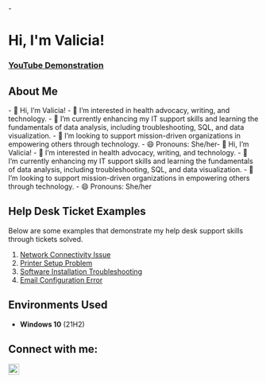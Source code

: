 -<h1>Hi, I'm Valicia! </h1>

 ### [YouTube Demonstration](https://youtu.be/7eJexJVCqJo)

<h2>About Me</h2>
- 👋 Hi, I’m Valicia!
- 👀 I’m interested in health advocacy, writing, and technology.
- 🌱 I’m currently enhancing my IT support skills and learning the fundamentals of data analysis, including troubleshooting, SQL, and data visualization.
- 💞️ I’m looking to support mission-driven organizations in empowering others through technology.
- 😄 Pronouns: She/her- 👋 Hi, I’m Valicia!
- 👀 I’m interested in health advocacy, writing, and technology.
- 🌱 I’m currently enhancing my IT support skills and learning the fundamentals of data analysis, including troubleshooting, SQL, and data visualization.
- 💞️ I’m looking to support mission-driven organizations in empowering others through technology.
- 😄 Pronouns: She/her
<br />

<h2>Help Desk Ticket Examples</h2>
Below are some examples that demonstrate my help desk support skills through tickets solved.

1. [Network Connectivity Issue](./network-issue.docx)
2. [Printer Setup Problem](./printer-setup.docx)
3. [Software Installation Troubleshooting](./software-install.docx)
4. [Email Configuration Error](./email-config.docx)

<h2>Environments Used </h2>

- <b>Windows 10</b> (21H2)

<h2>Connect with me:</h2>

[<img align="left" alt="JoshMadakor | LinkedIn" width="22px" src="https://cdn.jsdelivr.net/npm/simple-icons@v3/icons/linkedin.svg" />][linkedin]

[linkedin]: https://linkedin.com/in/vbfrance

<!--
 ```diff
- text in red
+ text in green
! text in orange
# text in gray
@@ text in purple (and bold)@@
```
--!>

<!--
**vbfrance/vbrance** is a ✨ _special_ ✨ repository because its `README.md` (this file) appears on your GitHub profile.

Here are some ideas to get you started:

- 🔭 I’m currently working on ...
- 🌱 I’m currently learning ...
- 👯 I’m looking to collaborate on ...
- 🤔 I’m looking for help with ...
- 💬 Ask me about ...
- 📫 How to reach me: ...
- 😄 Pronouns: ...
- ⚡ Fun fact: ...
-->
